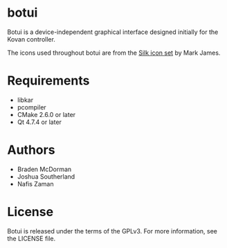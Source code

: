 botui
=====

Botui is a device-independent graphical interface designed initially for the Kovan controller.

The icons used throughout botui are from the [Silk icon set](http://www.famfamfam.com/lab/icons/silk/) by Mark James.

Requirements
============

* libkar
* pcompiler
* CMake 2.6.0 or later
* Qt 4.7.4 or later

Authors
=======
* Braden McDorman
* Joshua Southerland
* Nafis Zaman


License
=======

Botui is released under the terms of the GPLv3. For more information, see the LICENSE file.
